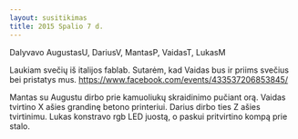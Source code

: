 ```yaml
---
layout: susitikimas
title: 2015 Spalio 7 d.
---
```

Dalyvavo AugustasU, DariusV, MantasP, VaidasT, LukasM


Laukiam svečių iš italijos fablab. Sutarėm, kad Vaidas bus ir priims svečius bei pristatys mus.
https://www.facebook.com/events/433537206853845/


Mantas su Augustu dirbo prie kamuoliukų skraidinimo pučiant orą.
Vaidas tvirtino X ašies grandinę betono printeriui.
Darius dirbo ties Z ašies tvirtinimu.
Lukas konstravo rgb LED juostą, o paskui pritvirtino kompą prie stalo.


